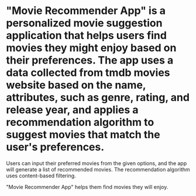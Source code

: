 # "Movie Recommender App" is a personalized movie suggestion application that helps users find movies they might enjoy based on their preferences. The app uses a data collected from tmdb movies website based on the name, attributes, such as genre, rating, and release year, and applies a recommendation algorithm to suggest movies that match the user's preferences.

Users can input their preferred movies from the given options, and the app will generate a list of recommended movies. The recommendation algorithm uses content-based filtering.

"Movie Recommender App" helps them find movies they will enjoy.
